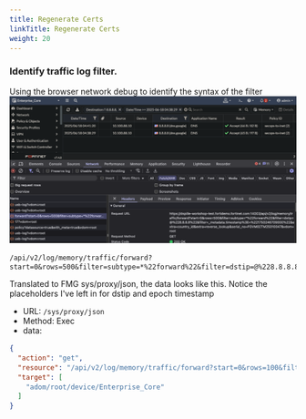 ```yaml
---
title: Regenerate Certs
linkTitle: Regenerate Certs
weight: 20
---
```


### Identify traffic log filter.

Using the browser network debug to identify the syntax of the filter
![img.png](identify_log_filter.png)

```text
/api/v2/log/memory/traffic/forward?start=0&rows=500&filter=subtype=*%22forward%22&filter=dstip=@%228.8.8.8%22&filter=_metadata.timestamp%3E=%221750246709000%22
```

Translated to FMG sys/proxy/json, the data looks like this. Notice the placeholders I've left in for dstip and epoch timestamp

- URL: `/sys/proxy/json`
- Method: Exec
- data:

```json
{
  "action": "get",
  "resource": "/api/v2/log/memory/traffic/forward?start=0&rows=100&filter=subtype=*%22forward%22&filter=dstip=@%22{{dstip}}%22&filter=_metadata.timestamp%3E=%22{{timestamp}}%22",
  "target": [
    "adom/root/device/Enterprise_Core"
  ]
}

```